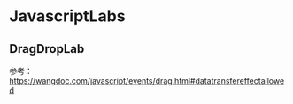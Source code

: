 # JavascriptLabs

## DragDropLab

参考：<https://wangdoc.com/javascript/events/drag.html#datatransfereffectallowed>
